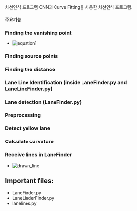 차선인식 프로그램 
CNN과 Curve Fitting을 사용한 차선인식 프로그램.

#### 주요기능

### Finding the vanishing point
* ![equation1](https://github.com/JonathanCMitchell/Advanced-Lane-Line-Detection/blob/feature/histogram/eqn/eqn1.png)
### Finding source points
### Finding the distance
### Lane Line Identification (inside LaneFinder.py and LaneLineFinder.py)
### Lane detection (LaneFinder.py)
### Preprocessing
### Detect yellow lane
### Calculate curvature
### Receive lines in LaneFinder

* ![drawn_line](https://github.com/JonathanCMitchell/Advanced-Lane-Line-Detection/blob/master/output_images/0drawn_on.jpg)

## Important files:
* LaneFinder.py
* LaneLinderFinder.py
* lanelines.py


